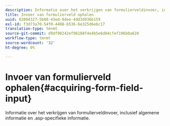 ```yaml
---
description: Informatie over het verkrijgen van formulierveldinvoer, inclusief algemene informatie en .asp-specifieke informatie.
title: Invoer van formulierveld ophalen
uuid: 02004327-5b88-43ed-9dee-4dd3d936b159
exl-id: f3d73a70-54f0-4408-b536-6e325d6e6c17
translation-type: tm+mt
source-git-commit: d9df90242ef96188f4e4b5e6d04cfef196b0a628
workflow-type: tm+mt
source-wordcount: '32'
ht-degree: 0%

---
```


# Invoer van formulierveld ophalen{#acquiring-form-field-input}

Informatie over het verkrijgen van formulierveldinvoer, inclusief algemene informatie en .asp-specifieke informatie.
